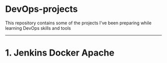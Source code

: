 # DevOps-projects
This repository contains some of the projects I've been preparing while learning DevOps skills and tools

---

# 1. Jenkins Docker Apache
